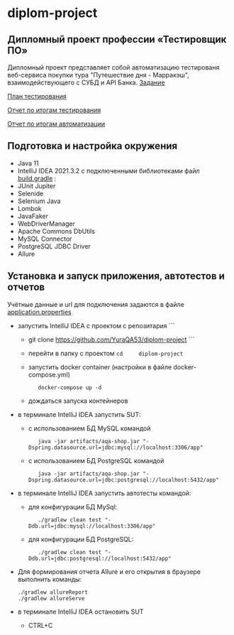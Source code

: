 # diplom-project


## Дипломный проект профессии «Тестировщик ПО»

Дипломный проект представляет собой автоматизацию тестированя веб-сервиса покупки тура "Путешествие дня - Марракэш", взаимодействующего с СУБД и API Банка.
[Задание](https://github.com/netology-code/qa-diploma)

[План тестирования](https://github.com/YuraQA53/diplom-project/blob/main/documents/Plan.md)

[Отчет по итогам тестирования](https://github.com/YuraQA53/diplom-project/blob/main/documents/Report.md)

[Отчет по итогам автоматизации](https://github.com/YuraQA53/diplom-project/blob/main/documents/Summary.md)

## Подготовка и настройка окружения

* Java 11
* IntelliJ IDEA 2021.3.2 с подключенными библиотеками файл [build.gradle](https://github.com/YuraQA53/diplom-project/blob/main/build.gradle) :
* JUnit Jupiter
* Selenide
* Selenium Java
* Lombok
* JavaFaker
* WebDriverManager
* Apache Commons DbUtils
* MySQL Connector
* PostgreSQL JDBC Driver
* Allure


## Установка и запуск приложения, автотестов и отчетов

Учётные данные и url для подключения задаются в файле [application.properties](https://github.com/netology-code/qa-diploma/blob/master/application.properties)

* запустить IntelliJ IDEA с проектом с репозитария
             ```
  * git clone    https://github.com/YuraQA53/diplom-project
             ```

  * перейти в папку с проектом 
         ```
     cd     diplom-project
         ```
  * запустить docker container (настройки в файле docker-compose.yml)
      ```
         docker-compose up -d
      ```   
  * дождаться запуска контейнеров
* в терминале IntelliJ IDEA запустить SUT:
    - с использованием БД MySQL командой 
      ```
         java -jar artifacts/aqa-shop.jar "-Dspring.datasource.url=jdbc:mysql://localhost:3306/app"
      ```
    - с использованием БД PostgreSQL командой
       ```
          java -jar artifacts/aqa-shop.jar "-Dspring.datasource.url=jdbc:postgresql://localhost:5432/app"
       ```
* в терминале IntelliJ IDEA запустить автотесты командой:
    - для конфигурации БД MySql: 
      ```
         ./gradlew clean test "-Ddb.url=jdbc:mysql://localhost:3306/app"
      ```
    - для конфигурации БД PostgreSQL: 
      ```
         ./gradlew clean test "-Ddb.url=jdbc:postgresql://localhost:5432/app"
      ```
* Для формирования отчета Allure и его открытия в браузере выполнить команды:
     ```
    ./gradlew allureReport
    ./gradlew allureServe
    ```
      
* в терминале IntelliJ IDEA остановить SUT
    - CTRL+C

 